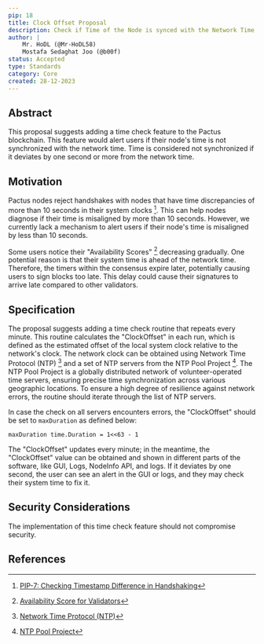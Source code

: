 ```yaml
---
pip: 18
title: Clock Offset Proposal
description: Check if Time of the Node is synced with the Network Time
author: |
    Mr. HoDL (@Mr-HoDL58)
    Mostafa Sedaghat Joo (@b00f)
status: Accepted
type: Standards
category: Core
created: 28-12-2023
---
```


## Abstract

This proposal suggests adding a time check feature to the Pactus blockchain.
This feature would alert users if their node's time is not synchronized with the network time.
Time is considered not synchronized if it deviates by one second or more from the network time.

## Motivation

Pactus nodes reject handshakes with nodes that have time discrepancies of more than 10 seconds in their system clocks [^1].
This can help nodes diagnose if their time is misaligned by more than 10 seconds.
However, we currently lack a mechanism to alert users if their node's time is misaligned by less than 10 seconds.

Some users notice their "Availability Scores" [^2] decreasing gradually.
One potential reason is that their system time is ahead of the network time.
Therefore, the timers within the consensus expire later, potentially causing users to sign blocks too late.
This delay could cause their signatures to arrive late compared to other validators.

## Specification

The proposal suggests adding a time check routine that repeats every minute.
This routine calculates the "ClockOffset" in each run,
which is defined as the estimated offset of the local system clock relative to the network's clock.
The network clock can be obtained using Network Time Protocol (NTP) [^3] and a set of NTP servers from the NTP Pool Project [^4].
The NTP Pool Project is a globally distributed network of volunteer-operated time servers, ensuring precise time synchronization across various geographic locations.
To ensure a high degree of resilience against network errors, the routine should iterate through the list of NTP servers.

In case the check on all servers encounters errors, the "ClockOffset" should be set to `maxDuration` as defined below:

```
maxDuration time.Duration = 1<<63 - 1
```

The "ClockOffset" updates every minute; in the meantime,
the "ClockOffset" value can be obtained and shown in different parts of the software, like GUI, Logs, NodeInfo API, and logs.
If it deviates by one second, the user can see an alert in the GUI or logs, and they may check their system time to fix it.

## Security Considerations

The implementation of this time check feature should not compromise security.

## References

[^1]: [PIP-7: Checking Timestamp Difference in Handshaking](https://pips.pactus.org/PIPs/pip-7)
[^2]: [Availability Score for Validators](https://pips.pactus.org/PIPs/pip-19)
[^3]: [Network Time Protocol (NTP)](https://en.wikipedia.org/wiki/Network_Time_Protocol)
[^4]: [NTP Pool Project](https://www.ntppool.org/)
